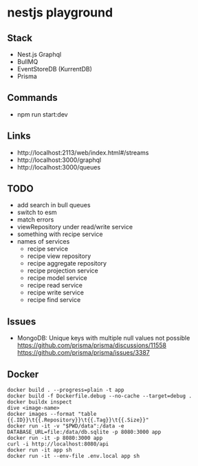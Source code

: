 # nestjs playground

## Stack

- Nest.js Graphql
- BullMQ
- EventStoreDB (KurrentDB)
- Prisma

## Commands

- npm run start:dev

## Links

- http://localhost:2113/web/index.html#/streams
- http://localhost:3000/graphql
- http://localhost:3000/queues

## TODO

- add search in bull queues
- switch to esm
- match errors
- viewRepository under read/write service
- something with recipe service
- names of services
  - recipe service
  - recipe view repository
  - recipe aggregate repository
  - recipe projection service
  - recipe model service
  - recipe read service
  - recipe write service
  - recipe find service

## Issues

- MongoDB: Unique keys with multiple null values not possible https://github.com/prisma/prisma/discussions/11558 https://github.com/prisma/prisma/issues/3387

## Docker

```
docker build . --progress=plain -t app
docker build -f Dockerfile.debug --no-cache --target=debug .
docker buildx inspect
dive <image-name>
docker images --format "table {{.ID}}\t{{.Repository}}\t{{.Tag}}\t{{.Size}}"
docker run -it -v "$PWD/data":/data -e DATABASE_URL=file:/data/db.sqlite -p 8080:3000 app
docker run -it -p 8080:3000 app
curl -i http://localhost:8080/api
docker run -it app sh
docker run -it --env-file .env.local app sh
```
